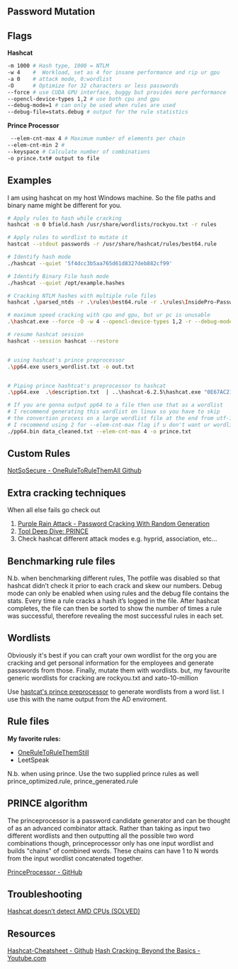 ## Password Mutation
## Flags

**Hashcat**
```bash
-m 1000 # Hash type, 1000 = NTLM
-w 4    #  Workload, set as 4 for insane performance and rip ur gpu
-a 0    # attack mode, 0:wordlist
-O      # Optimize for 32 characters or less passwords
--force # use CUDA GPU interface, buggy but provides more performance
--opencl-device-types 1,2 # use both cpu and gpu
--debug-mode=1 # can only be used when rules are used
--debug-file=stats.debug # output for the rule statistics
```


**Prince Processor**
```bash
 --elem-cnt-max 4 # Maximum number of elements per chain
--elem-cnt-min 2 # 
--keyspace # Calculate number of combinations 
-o prince.txt# output to file
```

## Examples
I am using hashcat on my host Windows machine. So the file paths and binary name might be different for you.

```bash
# Apply rules to hash while cracking
hashcat -m 0 bfield.hash /usr/share/wordlists/rockyou.txt -r rules

# Apply rules to wordlist to mutate it 
hastcat --stdout passwords -r /usr/share/hashcat/rules/best64.rule

# Identify hash mode
./hashcat --quiet '5f4dcc3b5aa765d61d8327deb882cf99'

# Identify Binary File hash mode
./hashcat --quiet /opt/example.hashes

# Cracking NTLM hashes with multiple rule files
hashcat .\parsed_ntds -r .\rules\best64.rule -r .\rules\InsidePro-PasswordsPro.rule -r .\rules\combinator.rule -r .\rules\generated2.rule -r .\rules\rockyou-30000.rule -m 1000 .\xato-net-10-million-passwords.txt --username

# maximum speed cracking with cpu and gpu, but ur pc is unusable
.\hashcat.exe --force -O -w 4 --opencl-device-types 1,2 -r --debug-mode=1 --debug-file=stats.debug .\rules\OneRuleToRuleThemAll.rule parsed_ntds.dit

# resume hashcat session
hashcat --session hashcat --restore


# using hashcat's prince preprocessor
.\pp64.exe users_wordlist.txt -o out.txt


# Piping prince hashtcat's preprocessor to hashcat
.\pp64.exe  .\description.txt  | ..\hashcat-6.2.5\hashcat.exe "0E67AC21335FB74DC5536F685CE97494" -m 1000 -r ..\hashcat-6.2.5\rules\prince_optimized.rule

# If you are gonna output pp64 to a file then use that as a wordlist
# I recommend generating this wordlist on linux so you have to skip
# the convertion process on a large wordlist file at the end from utf-16 to utf-8
# I recommend using 2 for --elem-cnt-max flag if u don't want ur wordlist to be > 10 gigs
./pp64.bin data_cleaned.txt --elem-cnt-max 4 -o prince.txt
```


## Custom Rules
[NotSoSecure - OneRuleToRuleThemAll Github](https://github.com/NotSoSecure/password_cracking_rules)


## Extra cracking techniques
When all else fails go check out
1. [Purple Rain Attack - Password Cracking With Random Generation](https://www.netmux.com/blog/purple-rain-attack)
2. [Tool Deep Dive: PRINCE](https://reusablesec.blogspot.com/2014/12/tool-deep-dive-prince.html)
3. Check hashcat different attack modes e.g. hyprid, association, etc...

## Benchmarking rule files
N.b. when benchmarking different rules, The potfile was disabled so that hashcat didn’t check it prior to each crack and skew our numbers. Debug mode can only be enabled when using rules and the debug file contains the stats. Every time a rule cracks a hash it’s logged in the file. After hashcat completes, the file can then be sorted to show the number of times a rule was successful, therefore revealing the most successful rules in each set.

## Wordlists
Obviously it's best if you can craft your own wordlist for the org you are cracking and get personal information for the employees and generate passwords from those. Finally, mutate them with wordlists.
but, my favourite generic  wordlists for cracking  are rockyou.txt and xato-10-million

Use [hastcat's prince preprocessor](https://github.com/hashcat/princeprocessor) to generate wordlists from a word list. I use this with the name output from the AD enviroment.

## Rule files
**My favorite rules:**
- [OneRuleToRuleThemStill](https://github.com/stealthsploit/OneRuleToRuleThemStill)
- LeetSpeak

N.b. when using prince. Use the two supplied prince rules as well
prince_optimized.rule, prince_generated.rule


## PRINCE algorithm
The princeprocessor is a password candidate generator and can be thought of as an advanced combinator attack. Rather than taking as input two different wordlists and then outputting all the possible two word combinations though, princeprocessor only has one input wordlist and builds "chains" of combined words. These chains can have 1 to N words from the input wordlist concatenated together.

[PrinceProcessor - GitHub](https://github.com/hashcat/princeprocessor)

## Troubleshooting
[Hashcat doesn’t detect AMD CPUs (SOLVED)](https://miloserdov.org/?p=6507)

## Resources
[Hashcat-Cheatsheet - Github](https://github.com/frizb/Hashcat-Cheatsheet)
[Hash Cracking: Beyond the Basics - Youtube.com](https://www.youtube.com/watch?v=m5Ix94hbzaU&t=818s)
